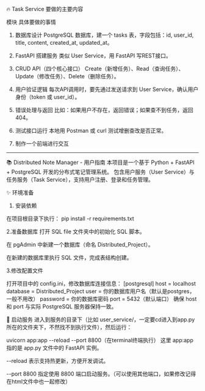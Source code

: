 🔥 Task Service 要做的主要内容

模块	具体要做的事情
1. 数据库设计	PostgreSQL 数据库，建一个 tasks 表，字段包括：id, user_id, title, content, created_at, updated_at。
2. FastAPI 搭建服务	类似 User Service，用 FastAPI 写REST接口。
3. CRUD API（四个核心接口）	Create（新增任务）、Read（查询任务）、Update（修改任务）、Delete（删除任务）。
4. 用户验证逻辑	每次API调用时，要先通过发送请求到 User Service，确认用户身份（token 或 user_id）。
5. 错误处理与返回	比如：如果用户不存在，返回错误；如果查不到任务，返回404。
6. 测试接口运行	本地用 Postman 或 curl 测试增删查改是否正常。

7. 制作一个前端进行交互

-----------------------------------
📚 Distributed Note Manager - 用户指南
本项目是一个基于 Python + FastAPI + PostgreSQL 开发的分布式笔记管理系统。
包含用户服务（User Service）与任务服务（Task Service），支持用户注册、登录和任务管理。

✨ 环境准备
1. 安装依赖

在项目根目录下执行：
pip install -r requirements.txt

2.准备数据库
打开 SQL file 文件夹中的初始化 SQL 脚本。

在 pgAdmin 中新建一个数据库（命名 Distributed_Project）。

在新建的数据库里执行 SQL 文件，完成表结构创建。

3.修改配置文件

打开项目中的 config.ini，修改数据库连接信息：
[postgresql]
host = localhost
database = Distributed_Project
user = 你的数据库用户名（默认是postgres，一般不用改）
password = 你的数据库密码
port = 5432（默认端口）
确保 host 和 port 与实际 PostgreSQL 服务器保持一致。

🚀 启动服务
进入到服务的目录下（比如 user_service/，一定要cd进入到app.py所在的文件夹下，不然找不到执行文件），然后运行：

uvicorn app:app --reload --port 8800（在terminal终端执行）
这里 app:app 指的是 app.py 文件中的 FastAPI 实例。

--reload 表示支持热更新，方便开发调试。

--port 8800 指定使用 8800 端口启动服务。（可以使用其他端口，如果修改记得在html文件中也一起修改）


